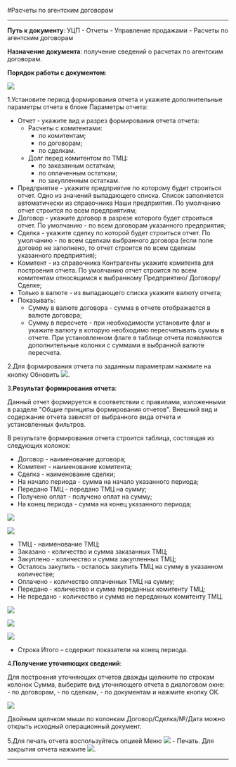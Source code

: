 ﻿#Расчеты по агентским договорам

----------
**Путь к документу**: УЦП - Отчеты - Управление продажами - Расчеты по агентским договорам

**Назначение документа**: получение сведений о расчетах по агентским договорам.

**Порядок работы с документом**:

![](topic:SCM.AddFiles.Screenshot_1867.jpg)

1.Установите период формирования отчета и укажите дополнительные параметры отчета в блоке Параметры отчета:

* Отчет - укажите вид и разрез формирования отчета отчета:
    * Расчеты с комитентами:
       *  по комитентам;
       * по договорам;
       * по сделкам.
    * Долг перед комитентом по ТМЦ:
       * по заказанным остаткам;
       * по оплаченным остаткам;
       * по закупленным остаткам.
*  Предприятие - укажите предприятие по которому будет строиться отчет. Одно из значений выпадающего списка. Список заполняется автоматически из справочника Наши предприятия. По умолчанию отчет строится по всем предприятиям;
*  Договор - укажите договор в разрезе которого будет строиться отчет. По умолчанию - по всем договорам указанного предприятия;
*  Сделка - укажите сделку по которой будет строиться отчет. По умолчанию - по всем сделкам выбранного договора (если поле договор не заполнено, то отчет строится по всем сделкам указанного предприятия);
*  Комитент - из справочника Контрагенты укажите комитента для построения отчета. По умолчанию отчет строится по всем комитентам относящимся к выбранному Предприятию/ Договору/ Сделке;
*  Только в валюте - из выпадающего списка укажите валюту отчета;
*  Показывать:
    - Сумму в валюте договора - сумма в отчете отображается в валюте договора;
    - Сумму в пересчете - при необходимости установите флаг и укажите валюту в которую необходимо пересчитывать суммы в отчете. При установленном флаге в таблице отчета появляются дополнительные колонки с суммами в выбранной валюте пересчета.

2.Для формирования отчета по заданным параметрам нажмите на кнопку Обновить ![](topic:SCM.AddFiles.Btn_Refresh.png).

3.**Результат формирования отчета**:

Данный отчет формируется в соответствии с правилами, изложенными в разделе "Общие принципы формирования отчетов". 
 Внешний вид и содержание отчета зависят от выбранного вида отчета и установленных фильтров.

В результате формирования отчета строится таблица, состоящая из следующих колонок:

* Договор - наименование договора;
* Комитент - наименование комитента;
* Сделка - наименование сделки;
* На начало периода - сумма на начало указанного периода;
* Передано ТМЦ - передано ТМЦ на сумму;
* Получено оплат - получено оплат на сумму;
* На конец периода - сумма на конец указанного периода;

![](topic:SCM.AddFiles.Screenshot_1868.jpg)

![](topic:SCM.AddFiles.Screenshot_1869.jpg)

* ТМЦ - наименование ТМЦ;
* Заказано - количество и сумма заказанных ТМЦ;
* Закуплено - количество и сумма закупленных ТМЦ;
* Осталось закупить - осталось закупить ТМЦ  на сумму в указанном количестве;
* Оплачено - количество оплаченных ТМЦ на сумму;
* Передано - количество и сумма переданных комитенту ТМЦ;
* Не передано - количество и сумма не переданных комитенту ТМЦ.

![](topic:SCM.AddFiles.Screenshot_1870.jpg)

![](topic:SCM.AddFiles.Screenshot_1871.jpg)

![](topic:SCM.AddFiles.Screenshot_1872.jpg)

* Строка Итого – содержит показатели на конец периода. 

4.**Получение уточняющих сведений**:

Для построения уточняющих отчетов  дважды щелкните по строкам колонок Сумма, выберите вид уточняющего отчета в диалоговом окне: - по договорам, - по сделкам, - по документам и нажмите кнопку ОК. 

![](topic:SCM.AddFiles.Screenshot_1873.jpg)

Двойным щелчком мыши по колонкам Договор/Сделка/№/Дата можно открыть исходный операционный документ.  

5.Для печать отчета воспользуйтесь опцией  Меню ![](topic:SCM.AddFiles.Buttons.BtnSystemMenu.png) - Печать.
Для закрытия отчета  нажмите ![](topic:SCM.AddFiles.BtnCloseCancel.png).


----------









